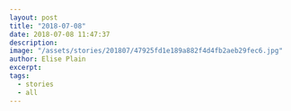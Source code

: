 ```yaml
---
layout: post
title: "2018-07-08"
date: 2018-07-08 11:47:37
description: 
image: "/assets/stories/201807/47925fd1e189a882f4d4fb2aeb29fec6.jpg"
author: Elise Plain
excerpt: 
tags: 
  - stories
  - all
---
```



<p></p>
